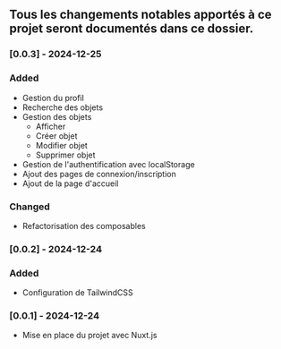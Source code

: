 ## Tous les changements notables apportés à ce projet seront documentés dans ce dossier.


### [0.0.3] - 2024-12-25

### Added
- Gestion du profil
- Recherche des objets
- Gestion des objets
  - Afficher
  - Créer objet
  - Modifier objet
  - Supprimer objet
- Gestion de l'authentification avec localStorage
- Ajout des pages de connexion/inscription
- Ajout de la page d'accueil

### Changed
- Refactorisation des composables


### [0.0.2] - 2024-12-24

### Added
- Configuration de TailwindCSS


### [0.0.1] - 2024-12-24
- Mise en place du projet avec Nuxt.js